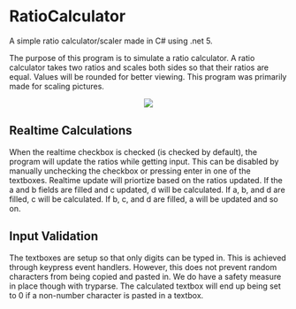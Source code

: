 # RatioCalculator
A simple ratio calculator/scaler made in C# using .net 5.

The purpose of this program is to simulate a ratio calculator. A ratio calculator takes two ratios and scales both sides so that their ratios are equal. Values will be rounded for better viewing. This program was primarily made for scaling pictures.


<p align="center">
<img src="https://user-images.githubusercontent.com/100814612/163684311-a792f4db-77cd-4366-bf72-1523b795290e.png"><img>
</p>

**Realtime Calculations**
-------------------------------------
When the realtime checkbox is checked (is checked by default), the program will update the ratios while getting input. This can be disabled by manually unchecking the checkbox or pressing enter in one of the textboxes. Realtime update will priortize based on the ratios updated. If the a and b fields are filled and c updated, d will be calculated. If a, b, and d are filled, c will be calculated. If b, c, and d are filled, a will be updated and so on.

**Input Validation**
-------------------------------------
The textboxes are setup so that only digits can be typed in. This is achieved through keypress event handlers. However, this does not prevent random characters from being copied and pasted in. We do have a safety measure in place though with tryparse. The calculated textbox will end up being set to 0 if a non-number character is pasted in a textbox.



